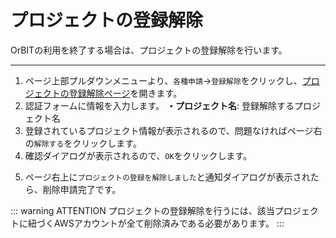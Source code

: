 # プロジェクトの登録解除

OrBITの利用を終了する場合は、プロジェクトの登録解除を行います。

---
1. ページ上部プルダウンメニューより、`各種申請`→`登録解除`をクリックし、[プロジェクトの登録解除ページ](/request/delete-project.html)を開きます。
2. 認証フォームに情報を入力します。
  **・プロジェクト名**: 登録解除するプロジェクト名
3. 登録されているプロジェクト情報が表示されるので、問題なければページ右の`解除する`をクリックします。
4. 確認ダイアログが表示されるので、`OK`をクリックします。
<CaptionedImage src="project_delete_dialog.png" caption=""/>

5. ページ右上に`プロジェクトの登録を解除しました`と通知ダイアログが表示されたら、削除申請完了です。
<CaptionedImage src="project_delete_success.png" caption=""/>

::: warning ATTENTION
プロジェクトの登録解除を行うには、該当プロジェクトに紐づくAWSアカウントが全て削除済みである必要があります。
:::